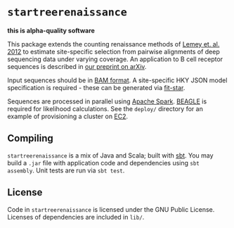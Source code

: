 # `startreerenaissance`

**this is alpha-quality software**

This package extends the counting renaissance methods of [Lemey et. al. 2012](http://bioinformatics.oxfordjournals.org/content/28/24/3248.short) to estimate site-specific selection from pairwise alignments of deep sequencing data under varying coverage.
An application to B cell receptor sequences is described in [our preprint on arXiv](http://arxiv.org/abs/1403.3066).

Input sequences should be in [BAM format](http://samtools.sourceforge.net/SAMv1.pdf).
A site-specific HKY JSON model specification is required - these can be generated via [fit-star](https://github.com/cmccoy/fit-star).

Sequences are processed in parallel using [Apache Spark](http://spark.apache.org/).
[BEAGLE](https://code.google.com/p/beagle-lib/) is required for likelihood calculations.
See the `deploy/` directory for an example of provisioning a cluster on [EC2](http://aws.amazon.com/ec2/).

## Compiling

`startreerenaissance` is a mix of Java and Scala; built with [sbt](http://www.scala-sbt.org/).
You may build a `.jar` file with application code and dependencies using `sbt assembly`.
Unit tests are run via `sbt test`.

## License

Code in `startreerenaissance` is licensed under the GNU Public License.
Licenses of dependencies are included in `lib/`.
